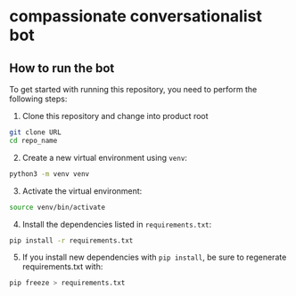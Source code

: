 # compassionate conversationalist bot

## How to run the bot
To get started with running this repository, you need to perform the following steps:

1. Clone this repository and change into product root

```sh
git clone URL
cd repo_name
```

2. Create a new virtual environment using `venv`:
```sh
python3 -m venv venv
```

3. Activate the virtual environment:
```sh
source venv/bin/activate
```

4. Install the dependencies listed in `requirements.txt`:
   
```sh
pip install -r requirements.txt
```

5. If you install new dependencies with `pip install`, be sure to regenerate requirements.txt with:

```sh
pip freeze > requirements.txt
```

